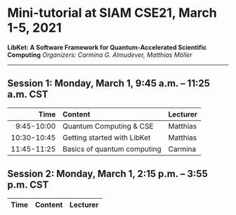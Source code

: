 # Mini-tutorial at SIAM CSE21, March 1-5, 2021

**LibKet: A Software Framework for Quantum-Accelerated Scientific Computing**
*Organizers: Carmina G. Almudever, Matthias Möller*

---

## Session 1: Monday, March 1, 9:45 a.m. – 11:25 a.m. CST

| Time        | Content                     | Lecturer |
| ----------: | :-------------------------- | :------- |
|  9:45-10:00 | Quantum Computing & CSE     | Matthias |
| 10:30-10:45 | Getting started with LibKet | Matthias |
| 11:45-11:25 | Basics of quantum computing | Carmina  |

## Session 2: Monday, March 1, 2:15 p.m. – 3:55 p.m. CST 

| Time        | Content                     | Lecturer |
| ----------: | :-------------------------- | :------- |
